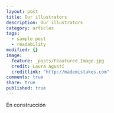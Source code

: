 ```yaml
---
layout: post
title: Our illustrators
description: Our illustrators
category: articles
tags: 
  - sample post
  - readability
modified: {}
image: 
  feature: _posts/Feautured Image.jpg
  credit: Laura Agustí
  creditlink: "http://mademistakes.com"
comments: true
share: true
published: true
---
```


En construcción

